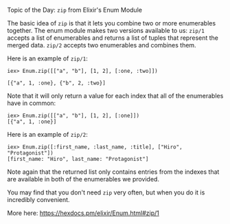 Topic of the Day:  `zip` from Elixir's Enum Module

The basic idea of `zip` is that it lets you combine two or more enumerables together. The enum module makes two versions available to us: `zip/1` accepts a list of enumerables and returns a list of tuples that represent the merged data.  `zip/2` accepts two enumerables and combines them.

Here is an example of `zip/1`:

```
iex> Enum.zip([["a", "b"], [1, 2], [:one, :two]])

[{"a", 1, :one}, {"b", 2, :two}]
```

Note that it will only return a value for each index that all of the enumerables have in common:

```
iex> Enum.zip([["a", "b"], [1, 2], [:one]])
[{"a", 1, :one}]
```

Here is an example of `zip/2`:

```
iex> Enum.zip([:first_name, :last_name, :title], ["Hiro", "Protagonist"])
[first_name: "Hiro", last_name: "Protagonist"]
```

Note again that the returned list only contains entries from the indexes that are available in both of the enumerables we provided.

You may find that you don't need `zip` very often, but when you do it is incredibly convenient.

More here:
https://hexdocs.pm/elixir/Enum.html#zip/1
